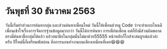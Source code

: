 # วันพุธที่ 30 ธันวาคม 2563
วันนี้เริ่มทำส่วนการค้นหากลุ่ม และส่วนค้นหาเพื่อนใหม่ วันนี้ให้เพื่อนช่วยดู Code ว่าจะทำแบบไหนดี เพื่อนเข้าใจเรื่องการจัดการฐานข้อมูลมากกว่า วันนี้ได้การค้นหา การเพือ่นเพื่อน แต่ก็ยังมีส่วนผิดพลาดตรงมี่ค้นหาชื่อกลุ่มได้แล้ว แล้วสมาชิกในกลุ่มนั้นไม่มาด้วย55555 หน้าหลักก็ใกล้จะสมบูรณ์แล้วล่ะครับ ปีใหม่นี้ก็เตรียมพักผ่อน คือการนอนทำงานบนเตียงเหมือนที่เคย😆😆😆